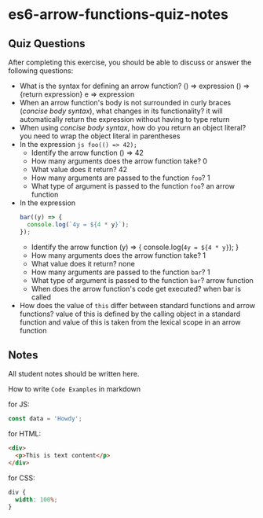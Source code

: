 # es6-arrow-functions-quiz-notes

## Quiz Questions

After completing this exercise, you should be able to discuss or answer the following questions:

- What is the syntax for defining an arrow function?
  () => expression
  () => {return expression}
  e => expression
- When an arrow function's body is not surrounded in curly braces (_concise body syntax_), what changes in its functionality?
  it will automatically return the expression without having to type return
- When using _concise body syntax_, how do you return an object literal?
  you need to wrap the object literal in parentheses
- In the expression
  `js
    foo(() => 42);
    `
  - Identify the arrow function
    () => 42
  - How many arguments does the arrow function take?
    0
  - What value does it return?
    42
  - How many arguments are passed to the function `foo`?
    1
  - What type of argument is passed to the function `foo`?
    an arrow function
- In the expression
  ```js
  bar((y) => {
    console.log(`4y = ${4 * y}`);
  });
  ```
  - Identify the arrow function
    (y) => {
    console.log(`4y = ${4 * y}`);
    }
  - How many arguments does the arrow function take?
    1
  - What value does it return?
    none
  - How many arguments are passed to the function `bar`?
    1
  - What type of argument is passed to the function `bar`?
    arrow function
  - When does the arrow function's code get executed?
    when bar is called
- How does the value of `this` differ between standard functions and arrow functions?
  value of this is defined by the calling object in a standard function and value of this is taken from the lexical scope in an arrow function

## Notes

All student notes should be written here.

How to write `Code Examples` in markdown

for JS:

```javascript
const data = 'Howdy';
```

for HTML:

```html
<div>
  <p>This is text content</p>
</div>
```

for CSS:

```css
div {
  width: 100%;
}
```
